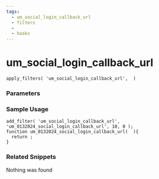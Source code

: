 ```yaml
---
tags: 
  - um_social_login_callback_url
  - filters
  - 
  - hooks
---
```

# um\_social\_login\_callback\_url

``` php:no-line-numbers
apply_filters( 'um_social_login_callback_url',  )
```
<div class='hook-sep'></div>

### Parameters

<div class='hook-sep'></div>



### Sample Usage

``` php:no-line-numbers
add_filter( 'um_social_login_callback_url', 'um_0132024_social_login_callback_url', 10, 0 );
function um_0132024_social_login_callback_url(  ){
  return ;
}
```
<div class='hook-sep'></div>



### Related Snippets

Nothing was found

